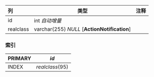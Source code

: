 | 列        | 类型                                         | 注释 |
| :-------- | -------------------------------------------- | ---- |
| id        | int *自动增量*                               |      |
| realclass | varchar(255) *NULL* [**ActionNotification**] |      |

### 索引

| PRIMARY | *id*            |
| :------ | --------------- |
| INDEX   | *realclass*(95) |